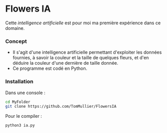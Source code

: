 # Flowers IA
Cette _intelligence artificielle_ est pour moi ma première expérience dans ce domaine.

### Concept
 - Il s'agit d'une intelligence artificielle permettant d'exploiter les données fournies, à savoir la couleur et la taille de quelques fleurs, et d'en déduire la couleur d'une dernière de taille donnée.
 - Ce programme est codé en Python.
 

### Installation

Dans une console : 
```bash 
cd MyFolder
git clone https://github.com/TomMullier/FlowersIA
```

Pour le compiler :
```bash 
python3 ia.py
```